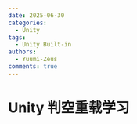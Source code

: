 ```yaml
---
date: 2025-06-30
categories:
  - Unity
tags:
  - Unity Built-in 
authors:
  - Yuumi-Zeus
comments: true
---
```


# Unity 判空重载学习


